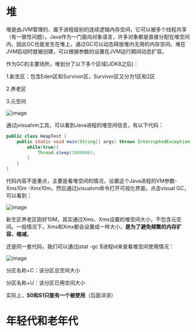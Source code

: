 # 堆

堆是由JVM管理的、属于进程级别的连续逻辑内存空间，它可以被多个线程共享（有一致性问题）。Java作为一门面向对象语言，许多对象都是直接分配在堆空间内，因此GC也是发生在堆上，通过GC可以动态释放堆内无用的内存空间。堆在JVM启动时就被创建，可以根据参数的设置在JVM运行期间动态扩容。

作为GC的主要场所，堆划分了以下多个区域(JDK8之后)：

1.新生区：包含Eden区和Survivor区，Survivor区又分为1区和2区

2.养老区

3.元空间

![image](https://user-images.githubusercontent.com/48977889/154623197-3184f4b2-371c-4b72-b7ef-5c4017d98f52.png)

通过jvisualvm工具，可以看到Java进程的堆空间信息，有以下代码：

```java
public class HeapTest {
    public static void main(String[] args) throws InterruptedException {
        while(true){
            Thread.sleep(1000000);
        }
    }
}
```

代码内容不是重点，主要是看堆空间的情况，设置这个Java进程的VM参数-Xms10m -Xmx10m。然后通过jvisualvm命令打开可视化界面，点击visual GC，可以看到：

![image](https://user-images.githubusercontent.com/48977889/154632153-4c4834cf-4a7e-4cb8-a3f9-627f827e734d.png)

新生区养老区刚好10M，其实通过Xms、Xmx设置的堆空间大小，不包含元空间。一般情况下，Xms和Xmx都会设置成一样大小，**是为了避免频繁的内存扩容、缩减**。

还是同一套代码，我们可以通过jstat -gc $进程id来查看堆空间使用情况：

![image](https://user-images.githubusercontent.com/48977889/154635416-ed5548a7-25c1-4151-aa04-b34d8e71218c.png)

分区名称+C：该分区总空间大小

分区名称+U：该分区已用空间大小

实际上，**S0和S1只能有一个被使用**（后面详讲）

# 年轻代和老年代
